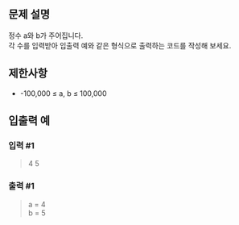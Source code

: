## 문제 설명
정수 a와 b가 주어집니다.  
각 수를 입력받아 입출력 예와 같은 형식으로 출력하는 코드를 작성해 보세요.

## 제한사항
- -100,000 ≤ a, b ≤ 100,000

## 입출력 예
### 입력 #1
> 4 5
### 출력 #1
> a = 4  
> b = 5